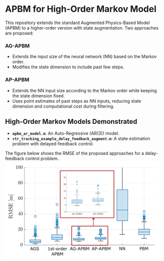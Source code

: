 # APBM for High-Order Markov Model

This repository extends the standard Augmented Physics-Based Model (APBM) to a higher-order version with state augmentation. Two approaches are proposed:

### AG-APBM
- Extends the input size of the neural network (NN) based on the Markov order.
- Modifies the state dimension to include past few steps.

### AP-APBM
- Extends the NN input size according to the Markov order while keeping the state dimension fixed.
- Uses point estimates of past steps as NN inputs, reducing state dimension and computational cost during filtering.

## High-Order Markov Models Demonstrated

- **`apbm_ar_model.m`**: An Auto-Regressive (AR(3)) model.
- **`ctr_tracking_example_delay_feedback_augment.m`**: A state estimation problem with delayed-feedback control.

The figure below shows the RMSE of the proposed approaches for a delay-feedback control problem.
<img src="figs/rmse_boxplots.png" alt="RMSE Boxplots" width="600"/>